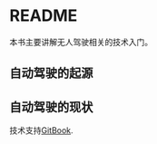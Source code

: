 # README

本书主要讲解无人驾驶相关的技术入门。

## 自动驾驶的起源


## 自动驾驶的现状


技术支持[GitBook](https://github.com/GitbookIO/gitbook).
